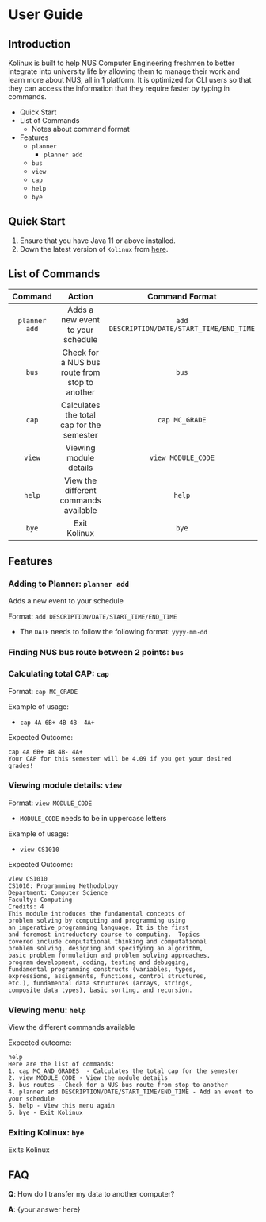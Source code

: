 # User Guide

## Introduction

Kolinux is built to help NUS Computer Engineering freshmen to better integrate into university life 
by allowing them to manage their work and learn more about NUS, all in 1 platform. It is optimized 
for CLI users so that they can access the information that they require faster by typing in commands.

* Quick Start
* List of Commands
  * Notes about command format
* Features
  * `planner`
    * `planner add`
  * `bus`
  * `view`
  * `cap`
  * `help`
  * `bye`

## Quick Start

1. Ensure that you have Java 11 or above installed.
2. Down the latest version of `Kolinux` from [here]().

## List of Commands

|    Command    	|                     Action                     	|               Command Format               	|
|:-------------:	|:----------------------------------------------:	|:------------------------------------------:	|
| `planner add` 	| Adds a new event to your schedule              	| `add DESCRIPTION/DATE/START_TIME/END_TIME` 	|
| `bus`         	| Check for a NUS bus route from stop to another 	| `bus`                                      	|
| `cap`         	| Calculates the total cap for the semester      	| `cap MC_GRADE`                             	|
| `view`        	| Viewing module details                         	| `view MODULE_CODE`                         	|
| `help`        	| View the different commands available          	| `help`                                     	|
| `bye`         	| Exit Kolinux                                   	| `bye`                                      	|



## Features 

### Adding to Planner: `planner add`

Adds a new event to your schedule

Format: `add DESCRIPTION/DATE/START_TIME/END_TIME`

* The `DATE` needs to follow the following format: `yyyy-mm-dd`

### Finding NUS bus route between 2 points: `bus`
### Calculating total CAP: `cap`

Format: `cap MC_GRADE`

Example of usage:

* `cap 4A 6B+ 4B 4B- 4A+`

Expected Outcome:

```
cap 4A 6B+ 4B 4B- 4A+
Your CAP for this semester will be 4.09 if you get your desired grades!
```

### Viewing module details: `view`

Format: `view MODULE_CODE`

* `MODULE_CODE` needs to be in uppercase letters

Example of usage:

* `view CS1010`

Expected Outcome:

```
view CS1010
CS1010: Programming Methodology
Department: Computer Science
Faculty: Computing
Credits: 4
This module introduces the fundamental concepts of
problem solving by computing and programming using
an imperative programming language. It is the first
and foremost introductory course to computing.  Topics
covered include computational thinking and computational
problem solving, designing and specifying an algorithm,
basic problem formulation and problem solving approaches,
program development, coding, testing and debugging,
fundamental programming constructs (variables, types,
expressions, assignments, functions, control structures,
etc.), fundamental data structures (arrays, strings,
composite data types), basic sorting, and recursion.
```

### Viewing menu: `help`
View the different commands available

Expected outcome:

```
help
Here are the list of commands:
1. cap MC_AND_GRADES  - Calculates the total cap for the semester
2. view MODULE_CODE - View the module details
3. bus routes - Check for a NUS bus route from stop to another
4. planner add DESCRIPTION/DATE/START_TIME/END_TIME - Add an event to your schedule
5. help - View this menu again
6. bye - Exit Kolinux
```

### Exiting Kolinux: `bye`

Exits Kolinux

## FAQ

**Q**: How do I transfer my data to another computer? 

**A**: {your answer here}



